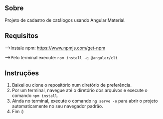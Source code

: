 ## Sobre
Projeto de cadastro de catálogos usando Angular Material.

## Requisitos
-->Instale npm: https://www.npmjs.com/get-npm

-->Pelo terminal execute: `npm install -g @angular/cli`


## Instruções
1. Baixei ou clone o repositório num diretório de preferência.
2. Por um terminal, navegue até o diretório dos arquivos e execute o comando `npm install`.
3. Ainda no terminal, execute o comando `ng serve -o` para abrir o projeto automaticamente no seu navegador padrão.
4. Fim :)
